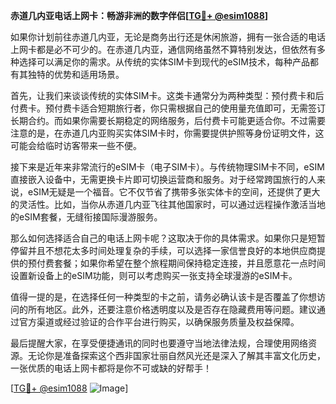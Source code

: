 **赤道几内亚电话上网卡：畅游非洲的数字伴侣[[TG💪+ @esim1088](https://t.me/s/esim1088)]**

如果你计划前往赤道几内亚，无论是商务出行还是休闲旅游，拥有一张合适的电话上网卡都是必不可少的。在赤道几内亚，通信网络虽然不算特别发达，但依然有多种选择可以满足你的需求。从传统的实体SIM卡到现代的eSIM技术，每种产品都有其独特的优势和适用场景。

首先，让我们来谈谈传统的实体SIM卡。这类卡通常分为两种类型：预付费卡和后付费卡。预付费卡适合短期旅行者，你只需根据自己的使用量充值即可，无需签订长期合约。而如果你需要长期稳定的网络服务，后付费卡可能更适合你。不过需要注意的是，在赤道几内亚购买实体SIM卡时，你需要提供护照等身份证明文件，这可能会给临时访客带来一些不便。

接下来是近年来非常流行的eSIM卡（电子SIM卡）。与传统物理SIM卡不同，eSIM直接嵌入设备中，无需更换卡片即可切换运营商和服务。对于经常跨国旅行的人来说，eSIM无疑是一个福音。它不仅节省了携带多张实体卡的空间，还提供了更大的灵活性。比如，当你从赤道几内亚飞往其他国家时，可以通过远程操作激活当地的eSIM套餐，无缝衔接国际漫游服务。

那么如何选择适合自己的电话上网卡呢？这取决于你的具体需求。如果你只是短暂停留并且不想花太多时间处理复杂的手续，可以选择一家信誉良好的本地供应商提供的预付费套餐；如果你希望在整个旅程期间保持稳定连接，并且愿意花一点时间设置新设备上的eSIM功能，则可以考虑购买一张支持全球漫游的eSIM卡。

值得一提的是，在选择任何一种类型的卡之前，请务必确认该卡是否覆盖了你想访问的所有地区。此外，还要注意价格透明度以及是否存在隐藏费用等问题。建议通过官方渠道或经过验证的合作平台进行购买，以确保服务质量及权益保障。

最后提醒大家，在享受便捷通讯的同时也要遵守当地法律法规，合理使用网络资源。无论你是准备探索这个西非国家壮丽自然风光还是深入了解其丰富文化历史，一张优质的电话上网卡都将是你不可或缺的好帮手！

[[TG💪+ @esim1088](https://t.me/s/esim1088) ![Image](https://i.postimg.cc/4NQfJmqS/Snipaste-2025-05-13-00-14-12.png)]